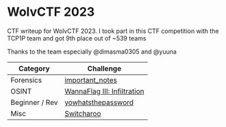 # WolvCTF 2023
CTF writeup for WolvCTF 2023. I took part in this CTF competition with the TCP1P team and got 9th place out of ~539 teams

Thanks to the team especially @dimasma0305 and @yuuna

| Category | Challenge |
| --- | --- |
| Forensics | [important_notes](/WolvCTF%202023/important_notes/)
| OSINT | [WannaFlag III: Infiltration](/WolvCTF%202023/WannaFlag%20III%20Infiltration/)
| Beginner / Rev | [yowhatsthepassword](/WolvCTF%202023/yowhatsthepassword/)
| Misc | [Switcharoo](/WolvCTF%202023/Switcharoo/)